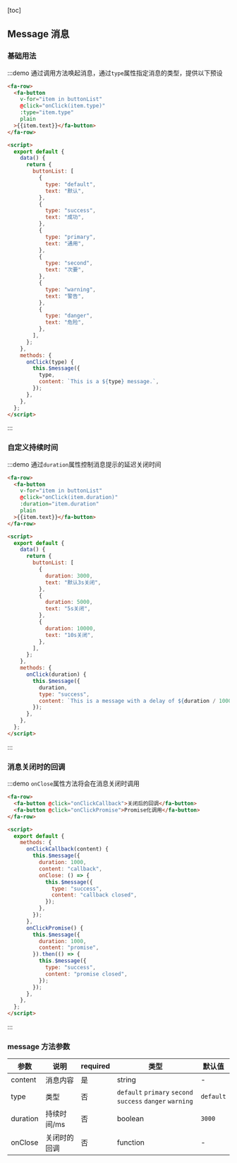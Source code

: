 [toc]

## Message 消息

### 基础用法

:::demo 通过调用方法唤起消息，通过`type`属性指定消息的类型，提供以下预设

```html
<fa-row>
  <fa-button
    v-for="item in buttonList"
    @click="onClick(item.type)"
    :type="item.type"
    plain
  >{{item.text}}</fa-button>
</fa-row>

<script>
  export default {
    data() {
      return {
        buttonList: [
          {
            type: "default",
            text: "默认",
          },
          {
            type: "success",
            text: "成功",
          },
          {
            type: "primary",
            text: "通用",
          },
          {
            type: "second",
            text: "次要",
          },
          {
            type: "warning",
            text: "警告",
          },
          {
            type: "danger",
            text: "危险",
          },
        ],
      };
    },
    methods: {
      onClick(type) {
        this.$message({
          type,
          content: `This is a ${type} message.`,
        });
      },
    },
  };
</script>
```

:::

### 自定义持续时间

:::demo 通过`duration`属性控制消息提示的延迟关闭时间

```html
<fa-row>
  <fa-button
    v-for="item in buttonList"
    @click="onClick(item.duration)"
    :duration="item.duration"
    plain
  >{{item.text}}</fa-button>
</fa-row>

<script>
  export default {
    data() {
      return {
        buttonList: [
          {
            duration: 3000,
            text: "默认3s关闭",
          },
          {
            duration: 5000,
            text: "5s关闭",
          },
          {
            duration: 10000,
            text: "10s关闭",
          },
        ],
      };
    },
    methods: {
      onClick(duration) {
        this.$message({
          duration,
          type: "success",
          content: `This is a message with a delay of ${duration / 1000}s.`,
        });
      },
    },
  };
</script>
```

:::

### 消息关闭时的回调

:::demo `onClose`属性方法将会在消息关闭时调用

```html
<fa-row>
  <fa-button @click="onClickCallback">关闭后的回调</fa-button>
  <fa-button @click="onClickPromise">Promise化调用</fa-button>
</fa-row>

<script>
  export default {
    methods: {
      onClickCallback(content) {
        this.$message({
          duration: 1000,
          content: "callback",
          onClose: () => {
            this.$message({
              type: "success",
              content: "callback closed",
            });
          },
        });
      },
      onClickPromise() {
        this.$message({
          duration: 1000,
          content: "promise",
        }).then(() => {
          this.$message({
            type: "success",
            content: "promise closed",
          });
        });
      },
    },
  };
</script>
```

:::

### message 方法参数

| 参数     | 说明         | required | 类型                                                      | 默认值    |
| -------- | ------------ | -------- | --------------------------------------------------------- | --------- |
| content  | 消息内容     | 是       | string                                                    | -         |
| type     | 类型         | 否       | `default` `primary` `second` `success` `danger` `warning` | `default` |
| duration | 持续时间/ms  | 否       | boolean                                                   | `3000`    |
| onClose  | 关闭时的回调 | 否       | function                                                  | -         |
